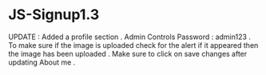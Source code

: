 # JS-Signup1.3
UPDATE : Added a profile section . Admin Controls Password : admin123 . To make sure if the image is uploaded check for the alert if it appeared then the image has been uploaded . Make sure to click on save changes after updating About me .
